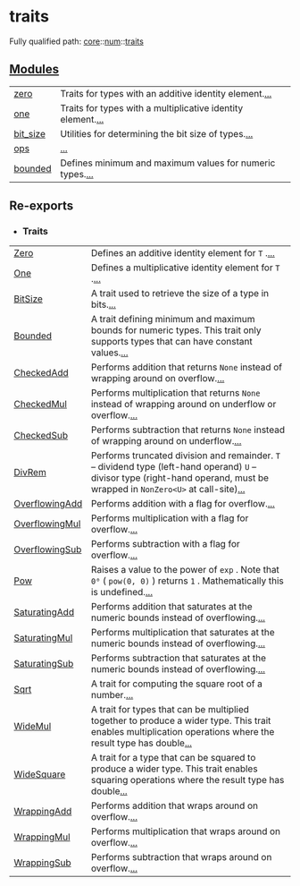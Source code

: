 # traits

Fully qualified path: [core](./core.md)::[num](./core-num.md)::[traits](./core-num-traits.md)


[Modules](./core-num-traits-modules.md)
 ---
| | |
|:---|:---|
| [zero](./core-num-traits-zero.md) | Traits for types with an additive identity element.[...](./core-num-traits-zero.md) |
| [one](./core-num-traits-one.md) | Traits for types with a multiplicative identity element.[...](./core-num-traits-one.md) |
| [bit_size](./core-num-traits-bit_size.md) | Utilities for determining the bit size of types.[...](./core-num-traits-bit_size.md) |
| [ops](./core-num-traits-ops.md) | [...](./core-num-traits-ops.md) |
| [bounded](./core-num-traits-bounded.md) | Defines minimum and maximum values for numeric types.[...](./core-num-traits-bounded.md) |
## Re-exports

 - ### Traits

| | |
|:---|:---|
| [Zero](./core-num-traits-zero-Zero.md) | Defines an additive identity element for `T` .[...](./core-num-traits-zero-Zero.md) |
| [One](./core-num-traits-one-One.md) | Defines a multiplicative identity element for `T` .[...](./core-num-traits-one-One.md) |
| [BitSize](./core-num-traits-bit_size-BitSize.md) | A trait used to retrieve the size of a type in bits.[...](./core-num-traits-bit_size-BitSize.md) |
| [Bounded](./core-num-traits-bounded-Bounded.md) | A trait defining minimum and maximum bounds for numeric types. This trait only supports types that can have constant values.[...](./core-num-traits-bounded-Bounded.md) |
| [CheckedAdd](./core-num-traits-ops-checked-CheckedAdd.md) | Performs addition that returns `None`  instead of wrapping around on overflow.[...](./core-num-traits-ops-checked-CheckedAdd.md) |
| [CheckedMul](./core-num-traits-ops-checked-CheckedMul.md) | Performs multiplication that returns `None`  instead of wrapping around on underflow or overflow.[...](./core-num-traits-ops-checked-CheckedMul.md) |
| [CheckedSub](./core-num-traits-ops-checked-CheckedSub.md) | Performs subtraction that returns `None`  instead of wrapping around on underflow.[...](./core-num-traits-ops-checked-CheckedSub.md) |
| [DivRem](./core-num-traits-ops-divrem-DivRem.md) | Performs truncated division and  remainder. `T`  – dividend type (left-hand operand) `U`  – divisor  type (right-hand operand, must be wrapped in `NonZero<U>`  at call-site)[...](./core-num-traits-ops-divrem-DivRem.md) |
| [OverflowingAdd](./core-num-traits-ops-overflowing-OverflowingAdd.md) | Performs addition with a flag for overflow.[...](./core-num-traits-ops-overflowing-OverflowingAdd.md) |
| [OverflowingMul](./core-num-traits-ops-overflowing-OverflowingMul.md) | Performs multiplication with a flag for overflow.[...](./core-num-traits-ops-overflowing-OverflowingMul.md) |
| [OverflowingSub](./core-num-traits-ops-overflowing-OverflowingSub.md) | Performs subtraction with a flag for overflow.[...](./core-num-traits-ops-overflowing-OverflowingSub.md) |
| [Pow](./core-num-traits-ops-pow-Pow.md) | Raises a value to the power of `exp` . Note that `0⁰`  ( `pow(0, 0)` ) returns `1` . Mathematically this is undefined.[...](./core-num-traits-ops-pow-Pow.md) |
| [SaturatingAdd](./core-num-traits-ops-saturating-SaturatingAdd.md) | Performs addition that saturates at the numeric bounds instead of overflowing.[...](./core-num-traits-ops-saturating-SaturatingAdd.md) |
| [SaturatingMul](./core-num-traits-ops-saturating-SaturatingMul.md) | Performs multiplication that saturates at the numeric bounds instead of overflowing.[...](./core-num-traits-ops-saturating-SaturatingMul.md) |
| [SaturatingSub](./core-num-traits-ops-saturating-SaturatingSub.md) | Performs subtraction that saturates at the numeric bounds instead of overflowing.[...](./core-num-traits-ops-saturating-SaturatingSub.md) |
| [Sqrt](./core-num-traits-ops-sqrt-Sqrt.md) | A trait for computing the square root of a number.[...](./core-num-traits-ops-sqrt-Sqrt.md) |
| [WideMul](./core-num-traits-ops-widemul-WideMul.md) | A trait for types that can be multiplied together to produce a wider type. This trait enables multiplication operations where the result type has double[...](./core-num-traits-ops-widemul-WideMul.md) |
| [WideSquare](./core-num-traits-ops-widesquare-WideSquare.md) | A trait for a type that can be squared to produce a wider type. This trait enables squaring operations where the result type has double[...](./core-num-traits-ops-widesquare-WideSquare.md) |
| [WrappingAdd](./core-num-traits-ops-wrapping-WrappingAdd.md) | Performs addition that wraps around on overflow.[...](./core-num-traits-ops-wrapping-WrappingAdd.md) |
| [WrappingMul](./core-num-traits-ops-wrapping-WrappingMul.md) | Performs multiplication that wraps around on overflow.[...](./core-num-traits-ops-wrapping-WrappingMul.md) |
| [WrappingSub](./core-num-traits-ops-wrapping-WrappingSub.md) | Performs subtraction that wraps around on overflow.[...](./core-num-traits-ops-wrapping-WrappingSub.md) |

<br>

